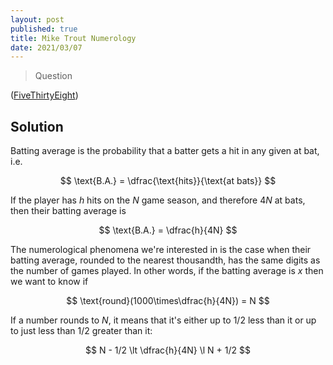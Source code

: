 ```yaml
---
layout: post
published: true
title: Mike Trout Numerology
date: 2021/03/07
---
```


>Question

<!--more-->

([FiveThirtyEight](URL))

## Solution

Batting average is the probability that a batter gets a hit in any given at bat, i.e.

$$ \text{B.A.} = \dfrac{\text{hits}}{\text{at bats}} $$

If the player has $h$ hits on the $N$ game season, and therefore $4N$ at bats, then their batting average is

$$ \text{B.A.} = \dfrac{h}{4N} $$ 

The numerological phenomena we're interested in is the case when their batting average, rounded to the nearest thousandth, has the same digits as the number of games played. In other words, if the batting average is $x$ then we want to know if

$$ \text{round}(1000\times\dfrac{h}{4N}) = N $$

If a number rounds to $N,$ it means that it's either up to $1/2$ less than it or up to just less than $1/2$ greater than it:

$$ N - 1/2 \lt \dfrac{h}{4N} \l N + 1/2 $$

<br>
